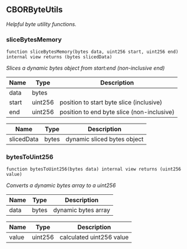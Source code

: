 

## CBORByteUtils

_Helpful byte utility functions._

### sliceBytesMemory

```solidity
function sliceBytesMemory(bytes data, uint256 start, uint256 end) internal view returns (bytes slicedData)
```

_Slices a dynamic bytes object from start:end (non-inclusive end)_

| Name | Type | Description |
| ---- | ---- | ----------- |
| data | bytes |  |
| start | uint256 | position to start byte slice (inclusive) |
| end | uint256 | position to end byte slice (non-inclusive) |

| Name | Type | Description |
| ---- | ---- | ----------- |
| slicedData | bytes | dynamic sliced bytes object |

### bytesToUint256

```solidity
function bytesToUint256(bytes data) internal view returns (uint256 value)
```

_Converts a dynamic bytes array to a uint256_

| Name | Type | Description |
| ---- | ---- | ----------- |
| data | bytes | dynamic bytes array |

| Name | Type | Description |
| ---- | ---- | ----------- |
| value | uint256 | calculated uint256 value |

